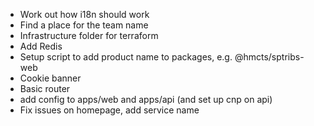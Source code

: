 - Work out how i18n should work
- Find a place for the team name
- Infrastructure folder for terraform
- Add Redis
- Setup script to add product name to packages, e.g. @hmcts/sptribs-web
- Cookie banner
- Basic router
- add config to apps/web and apps/api (and set up cnp on api)
- Fix issues on homepage, add service name
